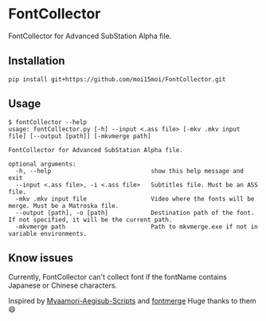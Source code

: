 # FontCollector
FontCollector for Advanced SubStation Alpha file.
## Installation
```text
pip install git+https://github.com/moi15moi/FontCollector.git
```

## Usage

```text
$ fontCollector --help
usage: fontCollector.py [-h] --input <.ass file> [-mkv .mkv input file] [--output [path]] [-mkvmerge path]

FontCollector for Advanced SubStation Alpha file.

optional arguments:
  -h, --help            				show this help message and exit
  --input <.ass file>, -i <.ass file>	Subtitles file. Must be an ASS file.
  -mkv .mkv input file  				Video where the fonts will be merge. Must be a Matroska file.
  --output [path], -o [path]			Destination path of the font. If not specified, it will be the current path.
  -mkvmerge path        				Path to mkvmerge.exe if not in variable environments.
```

## Know issues
Currently, FontCollector can't collect font if the fontName contains Japanese or Chinese characters.


Inspired by [Myaamori-Aegisub-Scripts](https://github.com/TypesettingTools/Myaamori-Aegisub-Scripts) and [fontmerge](https://github.com/WheneverDev/fontmerge)
Huge thanks to them 😄
